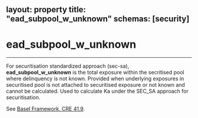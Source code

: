 layout:		property
title:		"ead_subpool_w_unknown"
schemas:	[security]
---

# ead_subpool_w_unknown

---

For securitisation standardized approach (sec-sa), **ead_subpool_w_unknown** is the total exposure within the secritised pool where delinquency is not known. Provided when underlying exposures in securitised pool is not attached to securitised exposure or not known and cannot be calculated. Used to calculate Ka under the SEC_SA approach for securitisation.

See [Basel Framework, CRE 41.9](https://www.bis.org/basel_framework/chapter/CRE/41.htm?inforce=20191215&published=20191215#:~:text=In%20case%20a%20bank%20does%20not%20know%20the%20delinquency%20status%2C%20as%20defined%20above%2C%20for%20no%20more%20than%205%25%20of%20underlying%20exposures%20in%20the%20pool%2C%20the%20bank%20may%20still%20use%20the%20SEC%2DSA%20by%20adjusting%20its%20calculation%20of%20KA%20as%20follows%3A).
